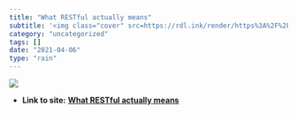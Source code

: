 ```yaml
---
title: "What RESTful actually means"
subtitle: '<img class="cover" src=https://rdl.ink/render/https%3A%2F%2Fcodewords.recurse.com%2Fissues%2Ffive%2F...'
category: "uncategorized"
tags: []
date: "2021-04-06"
type: "rain"
---
```

<img class="cover" src=https://rdl.ink/render/https%3A%2F%2Fcodewords.recurse.com%2Fissues%2Ffive%2Fwhat-restful-actually-means%3F__s%3Dsp8sgb9wzgpq5zssprse>


* **Link to site:** **[What RESTful actually means](https://codewords.recurse.com/issues/five/what-restful-actually-means?__s=sp8sgb9wzgpq5zssprse)**